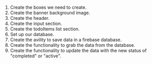1. Create the boxes we need to create.
2. Create the banner background image.
3. Create the header.
4. Create the input section.
5. Create the todoItems list section.
6. Set up our database.
7. Create the avility to save data in a firebase database.
8. Create the functionality to grab the data from the database.
9. Create the functionality to update the data with the new status of "completed" or "active".
